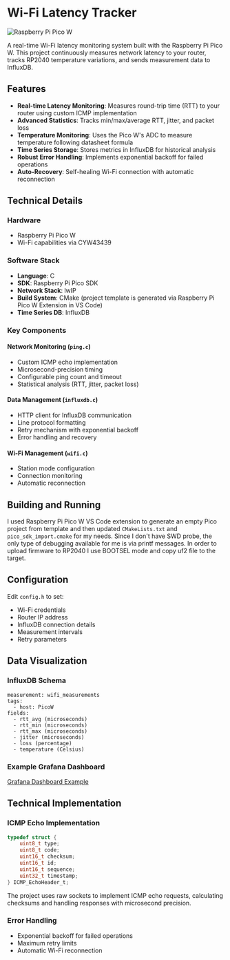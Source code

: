 # Wi-Fi Latency Tracker

![Raspberry Pi Pico W](https://www.raspberrypi.com/documentation/microcontrollers/images/picow-pinout.svg)

A real-time Wi-Fi latency monitoring system built with the Raspberry Pi Pico W. This project continuously measures network latency to your router, tracks RP2040 temperature variations, and sends measurement data to InfluxDB.

## Features

- **Real-time Latency Monitoring**: Measures round-trip time (RTT) to your router using custom ICMP implementation
- **Advanced Statistics**: Tracks min/max/average RTT, jitter, and packet loss
- **Temperature Monitoring**: Uses the Pico W's ADC to measure temperature following datasheet formula
- **Time Series Storage**: Stores metrics in InfluxDB for historical analysis
- **Robust Error Handling**: Implements exponential backoff for failed operations
- **Auto-Recovery**: Self-healing Wi-Fi connection with automatic reconnection

## Technical Details

### Hardware
- Raspberry Pi Pico W
- Wi-Fi capabilities via CYW43439

### Software Stack
- **Language**: C
- **SDK**: Raspberry Pi Pico SDK
- **Network Stack**: lwIP
- **Build System**: CMake (project template is generated via Raspberry Pi Pico W Extension in VS Code)
- **Time Series DB**: InfluxDB

### Key Components

#### Network Monitoring (`ping.c`)
- Custom ICMP echo implementation
- Microsecond-precision timing
- Configurable ping count and timeout
- Statistical analysis (RTT, jitter, packet loss)

#### Data Management (`influxdb.c`)
- HTTP client for InfluxDB communication
- Line protocol formatting
- Retry mechanism with exponential backoff
- Error handling and recovery

#### Wi-Fi Management (`wifi.c`)
- Station mode configuration
- Connection monitoring
- Automatic reconnection

## Building and Running

I used Raspberry Pi Pico W VS Code extension to generate an empty Pico project from template and then updated `CMakeLists.txt` and `pico_sdk_import.cmake` for my needs. Since I don't have SWD probe, the only type of debugging available for me is via printf messages. In order to upload firmware to RP2040 I use BOOTSEL mode and copy uf2 file to  the target. 

## Configuration

Edit `config.h` to set:
- Wi-Fi credentials
- Router IP address
- InfluxDB connection details
- Measurement intervals
- Retry parameters

## Data Visualization

### InfluxDB Schema
```
measurement: wifi_measurements
tags:
  - host: PicoW
fields:
  - rtt_avg (microseconds)
  - rtt_min (microseconds)
  - rtt_max (microseconds)
  - jitter (microseconds)
  - loss (percentage)
  - temperature (Celsius)
```

### Example Grafana Dashboard
[Grafana Dashboard Example](https://dashboard.mykola-ablapokhin.dev/d/35latfvs1zc3f6f/wi-fi-latency-meter?orgId=1&from=now-24h&to=now&timezone=browser&refresh=30s)

## Technical Implementation

### ICMP Echo Implementation
```c
typedef struct {
    uint8_t type;
    uint8_t code;
    uint16_t checksum;
    uint16_t id;
    uint16_t sequence;
    uint32_t timestamp;
} ICMP_EchoHeader_t;
```

The project uses raw sockets to implement ICMP echo requests, calculating checksums and handling responses with microsecond precision.

### Error Handling
- Exponential backoff for failed operations
- Maximum retry limits
- Automatic Wi-Fi reconnection